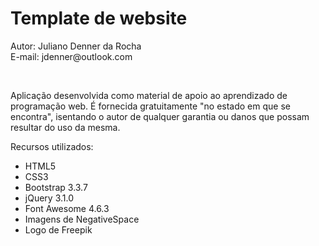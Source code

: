<h1>Template de website</h1>
<p>Autor: Juliano Denner da Rocha<br>E-mail: jdenner@outlook.com</p>
<a href="http://jdenner.com/template-website"><img src="http://jdenner.com/resources/template-website1.png" alt=""></a>
<a href="http://jdenner.com/template-website"><img src="http://jdenner.com/resources/template-website2.png" alt=""></a>
<a href="http://jdenner.com/template-website"><img src="http://jdenner.com/resources/template-website3.png" alt=""></a>
<a href="http://jdenner.com/template-website"><img src="http://jdenner.com/resources/template-website4.png" alt=""></a>
<br>
<a href="http://jdenner.com/template-website"><img src="http://jdenner.com/resources/btn-demo.png" alt=""></a>
<p>Aplicação desenvolvida como material de apoio ao aprendizado de programação web. É fornecida gratuitamente "no estado em que se encontra", isentando o autor de qualquer garantia ou danos que possam resultar do uso da mesma.</p>
<p>Recursos utilizados:
  <ul>
    <li>HTML5</li>
    <li>CSS3</li>
    <li>Bootstrap 3.3.7</li>
    <li>jQuery 3.1.0</li>
    <li>Font Awesome 4.6.3</li>
    <li>Imagens de NegativeSpace</li>
    <li>Logo de Freepik</li>
  </ul>
</p>

